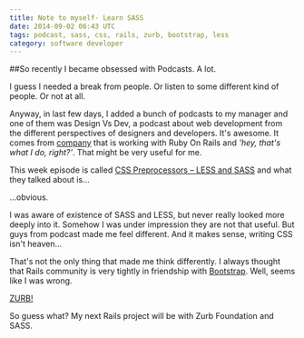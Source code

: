 ```yaml
---
title: Note to myself- Learn SASS
date: 2014-09-02 06:43 UTC
tags: podcast, sass, css, rails, zurb, bootstrap, less
category: software developer
---
```


##So recently I became obsessed with Podcasts. A lot. 

I guess I needed a break from people. Or listen to some different kind of people. Or not at all. 


Anyway, in last few days, I added a bunch of podcasts to my manager and one of them was Design Vs Dev, a podcast about web development from the different perspectives of designers and developers.
It's awesome. It comes from [company](http://agileleague.com/) that is working with Ruby On Rails and *'hey, that's what I do, right?'*. That might be very useful for me.

This week episode is called [CSS Preprocessors – LESS and SASS](http://agileleague.com/blog/design-vs-dev-episode-2-css-preprocessors-less-sass/) and what they talked about is...

...obvious.

I was aware of existence of SASS and LESS, but never really looked more deeply into it. Somehow I was under impression they are not that useful. But guys from podcast made me feel different. And it makes sense, writing CSS isn't heaven... 

That's not the only thing that made me think differently. I always thought that Rails community is very tightly in friendship with [Bootstrap](http://getbootstrap.com/). Well, seems like I was wrong. 

[ZURB!](http://foundation.zurb.com/)

So guess what? My next Rails project will be with Zurb Foundation and SASS.